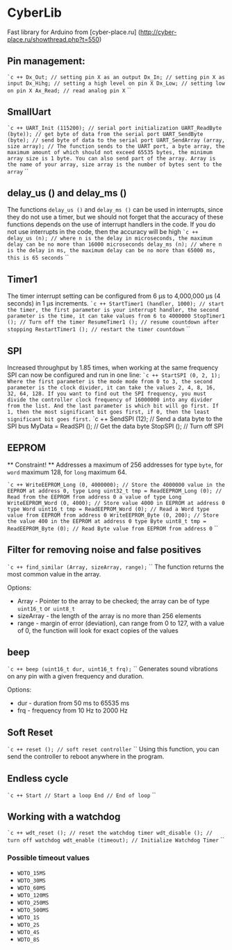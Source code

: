 # CyberLib
Fast library for Arduino from [cyber-place.ru] (http://cyber-place.ru/showthread.php?t=550)

## Pin management:
`` `c ++
Dx_Out; // setting pin X as an output
Dx_In; // setting pin X as input
Dx_Hihg; // setting a high level on pin X
Dx_Low; // setting low on pin X
Ax_Read; // read analog pin X
`` ``
## SmallUart
`` `c ++
UART_Init (115200); // serial port initialization
UART_ReadByte (byte)); // get byte of data from the serial port
UART_SendByte (byte); // send byte of data to the serial port
UART_SendArray (array, size array); // The function sends to the UART port, a byte array, the maximum amount of which should not exceed 65535 bytes, the minimum array size is 1 byte. You can also send part of the array. Array is the name of your array, size array is the number of bytes sent to the array
`` ``
## delay_us () and delay_ms ()
The functions `delay_us ()` and `delay_ms ()` can be used in interrupts, since they do not use a timer, but we should not forget that the accuracy of these functions depends on the use of interrupt handlers in the code. If you do not use interrupts in the code, then the accuracy will be high
`` `c ++
delay_us (n); // where n is the delay in microseconds, the maximum delay can be no more than 16000 microseconds
delay_ms (n); // where n is the delay in ms, the maximum delay can be no more than 65000 ms, this is 65 seconds
`` ``
## Timer1
The timer interrupt setting can be configured from 6 μs to 4,000,000 μs (4 seconds) in 1 μs increments.
`` `c ++
StartTimer1 (handler, 1000); // start the timer, the first parameter is your interrupt handler, the second parameter is the time, it can take values ​​from 6 to 4000000
StopTimer1 (); // Turn off the timer
ResumeTimer1 (); // resume countdown after stopping
RestartTimer1 (); // restart the timer countdown
`` ``
## SPI
Increased throughput by 1.85 times, when working at the same frequency
SPI can now be configured and run in one line:
`` `c ++
StartSPI (0, 2, 1);
`` ``
Where the first parameter is the mode mode from 0 to 3, the second parameter is the clock divider, it can take the values ​​2, 4, 8, 16, 32, 64, 128. If you want to find out the SPI frequency, you must divide the controller clock frequency of 16000000 into any divider from the list. And the last parameter is which bit will go first. If 1, then the most significant bit goes first, if 0, then the least significant bit goes first.
`` `c ++
SendSPI (12); // Send a data byte to the SPI bus
MyData = ReadSPI (); // Get the data byte
StopSPI (); // Turn off SPI
`` ``
## EEPROM
** Constraint! ** Addresses a maximum of 256 addresses for type `byte`, for` word` maximum 128, for `long` maximum 64.

`` `c ++
WriteEEPROM_Long (0, 4000000); // Store the 4000000 value in the EEPROM at address 0, type Long
uint32_t tmp = ReadEEPROM_Long (0); // Read from the EEPROM from address 0 a value of type Long
WriteEEPROM_Word (0, 4000); // Store value 4000 in EEPROM at address 0 type Word
uint16_t tmp = ReadEEPROM_Word (0); // Read a Word type value from EEPROM from address 0
WriteEEPROM_Byte (0, 200); // Store the value 400 in the EEPROM at address 0 type Byte uint8_t tmp = ReadEEPROM_Byte (0); // Read Byte value from EEPROM from address 0
`` ``
## Filter for removing noise and false positives
`` `c ++
find_similar (Array, sizeArray, range);
`` ``
The function returns the most common value in the array.

Options:
* Array - Pointer to the array to be checked; the array can be of type `uint16_t` or` uint8_t`
* sizeArray - the length of the array is no more than 256 elements
* range - margin of error (deviation), can range from 0 to 127, with a value of 0, the function will look for exact copies of the values

## beep
`` `c ++
beep (uint16_t dur, uint16_t frq);
`` ``
Generates sound vibrations on any pin with a given frequency and duration.

Options:
* dur - duration from 50 ms to 65535 ms
* frq - frequency from 10 Hz to 2000 Hz

## Soft Reset
`` `c ++
reset (); // soft reset controller
`` ``
Using this function, you can send the controller to reboot anywhere in the program.

## Endless cycle
`` `c ++
Start // Start a loop
End // End of loop
`` ``

## Working with a watchdog
`` `c ++
wdt_reset (); // reset the watchdog timer
wdt_disable (); // turn off watchdog
wdt_enable (timeout); // Initialize Watchdog Timer
`` ``
### Possible timeout values
* `WDTO_15MS`
* `WDTO_30MS`
* `WDTO_60MS`
* `WDTO_120MS`
* `WDTO_250MS`
* `WDTO_500MS`
* `WDTO_1S`
* `WDTO_2S`
* `WDTO_4S`
* `WDTO_8S`
